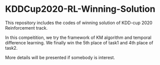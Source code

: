 # KDDCup2020-RL-Winning-Solution
This repository includes the codes of winning solution of KDD-cup 2020 Reinforcement track.

In this compeitition, we try the framework of KM algorithm and temporal difference learning. We finally win the 5th place of task1 and 4th place of task2.

More details will be presented if somebody is interest.
